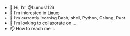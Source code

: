 - 👋 Hi, I’m @Lumos1126
- 👀 I’m interested in Linux;
- 🌱 I’m currently learning Bash, shell, Python, Golang, Rust
- 💞️ I’m looking to collaborate on ...
- 📫 How to reach me ...

<!---
Lumos1126/Lumos1126 is a ✨ special ✨ repository because its `README.md` (this file) appears on your GitHub profile.
You can click the Preview link to take a look at your changes.
--->
